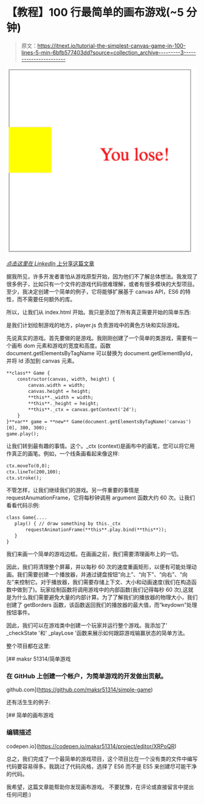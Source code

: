 # 【教程】100 行最简单的画布游戏(~5 分钟)

> 原文：<https://itnext.io/tutorial-the-simplest-canvas-game-in-100-lines-5-min-6bfb577403dd?source=collection_archive---------3----------------------->

![](img/75ebe296ef714322cbab08e22b7a0f45.png)

[*点击这里在 LinkedIn* 上分享这篇文章](https://www.linkedin.com/cws/share?url=https%3A%2F%2Fitnext.io%2Ftutorial-the-simplest-canvas-game-in-100-lines-5-min-6bfb577403dd)

据我所见，许多开发者害怕从游戏原型开始，因为他们不了解总体想法。我发现了很多例子，比如只有一个文件的游戏代码很难理解，或者有很多模块的大型项目。至少，我决定创建一个简单的例子，它将能够扩展基于 canvas API，ES6 的特性，而不需要任何额外的库。

所以，让我们从 index.html 开始。我只是添加了所有真正需要开始的简单东西:

<canvas>是我们计划绘制游戏的地方，player.js 负责游戏中的黄色方块和实际游戏。</canvas>

先说真实的游戏。首先要做的是游戏。我刚刚创建了一个简单的类游戏，需要有一个画布 dom 元素和游戏的宽度和高度。函数 document.getElementsByTagName 可以替换为 document.getElementById，并将 Id 添加到 canvas 元素。

```
**class** Game {
    constructor(canvas, width, height) {
        canvas.width = width;
        canvas.height = height;
        **this**._width = width;
        **this**._height = height;
        **this**._ctx = canvas.getContext('2d');
    }
}**var** game = **new** Game(document.getElementsByTagName('canvas')[0], 300, 300);
game.play();
```

让我们转到最有趣的事情。这个。_ctx (context)是画布中的画笔，您可以将它用作真正的画笔。例如，一个线条画看起来像这样:

```
ctx.moveTo(0,0);
ctx.lineTo(200,100);
ctx.stroke();
```

不管怎样，让我们继续我们的游戏。另一件重要的事情是 requestAnumationFrame，它将每秒钟调用 argument 函数大约 60 次。让我们看看代码示例:

```
class Game{....
   play() { // draw something by this._ctx
       requestAnimationFrame(**this**.play.bind(**this**));
   }
}
```

我们来画一个简单的游戏边框。在画画之前，我们需要清理画布上的一切。

因此，我们将清理整个屏幕，并以每秒 60 次的速度重画矩形，以便有可能处理动画。我们需要创建一个播放器，并通过键盘按钮“向上”、“向下”、“向右”、“向左”来控制它。对于播放器，我们需要存储上下文、大小和动画速度(我们在构造函数中做到了)。玩家绘制函数将调用游戏中的内部函数(我们记得每秒 60 次),这就是为什么我们需要避免大量的内部计算。为了了解我们的播放器的物理大小，我们创建了 getBorders 函数，该函数返回我们的播放器的最大值，而“keydown”处理按钮事件。

因此，我们可以在游戏类中创建一个玩家并运行整个游戏。我添加了' _checkState '和' _playLose '函数来展示如何跟踪游戏输赢状态的简单方法。

整个项目都在这里:

[](https://github.com/maksr51314/simple-game) [## maksr 51314/简单游戏

### 在 GitHub 上创建一个帐户，为简单游戏的开发做出贡献。

github.com](https://github.com/maksr51314/simple-game) 

还有活生生的例子:

[](https://codepen.io/maksr51314/project/editor/XRPoQR) [## 简单的画布游戏

### 编辑描述

codepen.io](https://codepen.io/maksr51314/project/editor/XRPoQR) 

总之，我们完成了一个最简单的游戏项目，这个项目比在一个没有类的文件中编写代码要容易得多。我跳过了代码风格，选择了 ES6 而不是 ES5 来创建尽可能干净的代码。

我希望，这篇文章能帮助你发现画布游戏。
不要犹豫，在评论或直接留言中提出任何问题:)